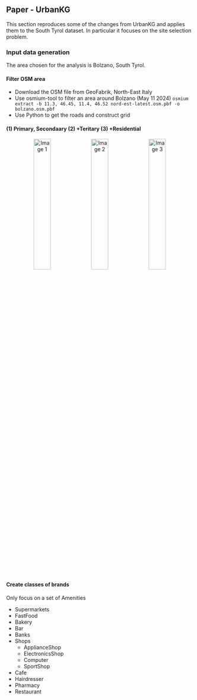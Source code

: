 ## Paper - UrbanKG

This section reproduces some of the changes from UrbanKG and applies 
them to the South Tyrol dataset. In particular it focuses on the site
selection problem.

### Input data generation
The area chosen for the analysis is Bolzano, South Tyrol. 

#### Filter OSM area
- Download the OSM file from GeoFabrik, North-East Italy
- Use osmium-tool to filter an area around Bolzano (May 11 2024)
```osmium extract -b 11.3, 46.45, 11.4, 46.52 nord-est-latest.osm.pbf -o bolzano.osm.pbf```
- Use Python to get the roads and construct grid 

#### (1) Primary, Secondaary (2) +Teritary (3) +Residential 

<p align="center">
  <img src="bz_prim_seco.png" alt="Image 1" width="30%" />
  <img src="bz_prim_seco_tert.png" alt="Image 2" width="30%" />
  <img src="bz_prim_seco_tert_resi.png" alt="Image 3" width="30%" />
</p>


#### Create classes of brands
Only focus on a set of Amenities
- Supermarkets
- FastFood
- Bakery
- Bar
- Banks
- Shops
  - ApplianceShop
  - ElectronicsShop
  - Computer
  - SportShop
- Cafe
- Hairdresser
- Pharmacy
- Restaurant